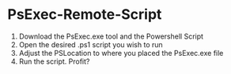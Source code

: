 # PsExec-Remote-Script

1. Download the PsExec.exe tool and the Powershell Script
2. Open the desired .ps1 script you wish to run
3. Adjust the PSLocation to where you placed the PsExec.exe file
4. Run the script. Profit?

